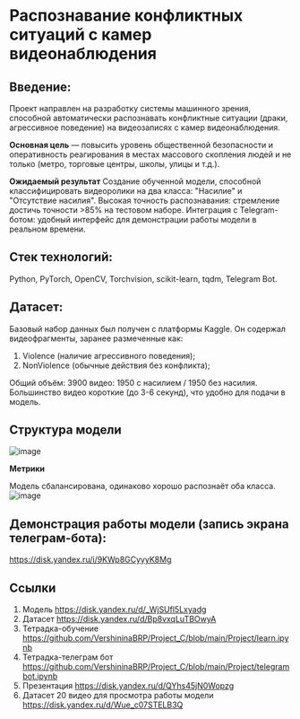 # Распознавание конфликтных ситуаций с камер видеонаблюдения

## Введение:
Проект направлен на разработку системы машинного зрения, способной автоматически распознавать конфликтные ситуации (драки, агрессивное поведение) на видеозаписях с камер видеонаблюдения. 

**Основная цель** — повысить уровень общественной безопасности и оперативность реагирования в местах массового скопления людей и не только (метро, торговые центры, школы, улицы и т.д.).

**Ожидаемый результат**
Создание обученной модели, способной классифицировать видеоролики на два класса: "Насилие" и "Отсутствие насилия". Высокая точность распознавания: стремление достичь точности >85% на тестовом наборе.
Интеграция с Telegram-ботом: удобный интерфейс для демонстрации работы модели в реальном времени.
## Стек технологий:
Python, PyTorch, OpenCV, Torchvision, scikit-learn, tqdm, Telegram Bot.
## Датасет:
Базовый набор данных был получен с платформы Kaggle. Он содержал видеофрагменты, заранее размеченные как:
1. Violence (наличие агрессивного поведения);
2. NonViolence (обычные действия без конфликта);
   
Общий объём: 3900 видео: 1950 с насилием / 1950 без насилия.
Большинство видео короткие (до 3-6 секунд), что удобно для подачи в модель.

## Структура модели
![image](https://github.com/user-attachments/assets/58b8d111-e7e0-48c5-be89-081fa3f61d93)

**Метрики**

Модель сбалансирована, одинаково хорошо распознаёт оба класса.
![image](https://github.com/user-attachments/assets/ecb91ae3-d37f-427d-bb67-e343d099014e)

## Демонстрация работы модели (запись экрана телеграм-бота):
https://disk.yandex.ru/i/9KWp8GCyyyK8Mg
## Ссылки
1. Модель
   https://disk.yandex.ru/d/_WjSUfl5Lxyadg
2. Датасет
   https://disk.yandex.ru/d/Bp8vxqLuTBOwyA
3. Тетрадка-обучение
   https://github.com/VershininaBRP/Project_C/blob/main/Project/learn.ipynb
4. Тетрадка-телеграм бот
   https://github.com/VershininaBRP/Project_C/blob/main/Project/telegrambot.ipynb
5. Презентация
   https://disk.yandex.ru/d/QYhs45jN0Wopzg
6. Датасет 20 видео для просмотра работы модели
   https://disk.yandex.ru/d/Wue_c07STELB3Q
